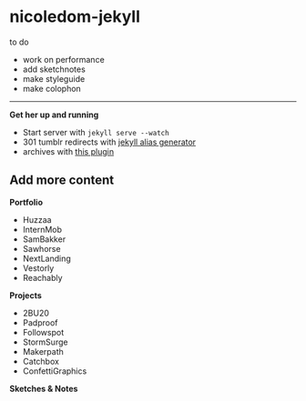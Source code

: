 nicoledom-jekyll
================

to do 
- work on performance
- add sketchnotes
- make styleguide
- make colophon

---

**Get her up and running**

* Start server with `jekyll serve --watch`
* 301 tumblr redirects with [jekyll alias generator](https://github.com/tsmango/jekyll_alias_generator)
* archives with [this plugin](https://gist.github.com/azsromej/1994881)


Add more content
---
**Portfolio**
- Huzzaa
- InternMob
- SamBakker
- Sawhorse
- NextLanding
- Vestorly
- Reachably

**Projects**
- 2BU20
- Padproof
- Followspot
- StormSurge
- Makerpath
- Catchbox
- ConfettiGraphics

**Sketches & Notes**